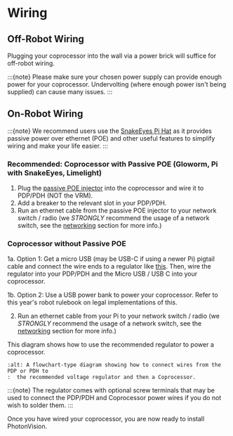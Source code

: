 # Wiring

## Off-Robot Wiring

Plugging your coprocessor into the wall via a power brick will suffice for off-robot wiring.

:::{note}
Please make sure your chosen power supply can provide enough power for your coprocessor. Undervolting (where enough power isn't being supplied) can cause many issues.
:::

## On-Robot Wiring

:::{note}
We recommend users use the [SnakeEyes Pi Hat](https://www.playingwithfusion.com/productview.php?pdid=133) as it provides passive power over ethernet (POE) and other useful features to simplify wiring and make your life easier.
:::

### Recommended: Coprocessor with Passive POE (Gloworm, Pi with SnakeEyes, Limelight)

1. Plug the [passive POE injector](https://www.revrobotics.com/rev-11-1210/) into the coprocessor and wire it to PDP/PDH (NOT the VRM).
2. Add a breaker to the relevant slot in your PDP/PDH.
3. Run an ethernet cable from the passive POE injector to your network switch / radio (we *STRONGLY* recommend the usage of a network switch, see the [networking](networking.md) section for more info.)

### Coprocessor without Passive POE

1a. Option 1: Get a micro USB (may be USB-C if using a newer Pi) pigtail cable and connect the wire ends to a regulator like [this](https://www.pololu.com/product/4082). Then, wire the regulator into your PDP/PDH and the Micro USB / USB C into your coprocessor.

1b. Option 2: Use a USB power bank to power your coprocessor. Refer to this year's robot rulebook on legal implementations of this.

2. Run an ethernet cable from your Pi to your network switch / radio (we *STRONGLY* recommend the usage of a network switch, see the [networking](networking.md) section for more info.)

This diagram shows how to use the recommended regulator to power a coprocessor.

```{image} images/pololu-diagram.png
:alt: A flowchart-type diagram showing how to connect wires from the PDP or PDH to
:  the recommended voltage regulator and then a Coprocessor.
```

:::{note}
The regulator comes with optional screw terminals that may be used to connect the PDP/PDH and Coprocessor power wires if you do not wish to solder them.
:::

Once you have wired your coprocessor, you are now ready to install PhotonVision.
